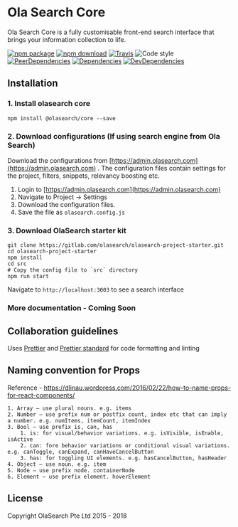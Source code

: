 # Ola Search Core
Ola Search Core is a fully customisable front-end search interface that brings your information collection to life.

[![npm package](https://img.shields.io/npm/v/@olasearch/core.svg)](https://www.npmjs.com/package/@olasearch/core)
[![npm download](https://img.shields.io/npm/dm/@olasearch/core.svg)](https://www.npmjs.org/package/@olasearch/core)
[![Travis](https://travis-ci.org/OlaSearch/core.svg?branch=master)](https://travis-ci.org/OlaSearch/core)
![Code style](https://img.shields.io/badge/code_style-prettier-ff69b4.svg)
[![PeerDependencies](https://img.shields.io/david/peer/OlaSearch/core.svg)](https://david-dm.org/OlaSearch/core#info=peerDependencies&view=list)
[![Dependencies](https://img.shields.io/david/OlaSearch/core.svg)](https://david-dm.org/OlaSearch/core)
[![DevDependencies](https://img.shields.io/david/dev/OlaSearch/core.svg)](https://david-dm.org/OlaSearch/core#info=devDependencies&view=list)

## Installation

### 1. Install olasearch core
```
npm install @olasearch/core --save
```

### 2. Download configurations (If using search engine from Ola Search)
Download the configurations from [https://admin.olasearch.com](https://admin.olasearch.com) . The configuration files contain settings for the project, filters, snippets, relevancy boosting etc.

1. Login to [https://admin.olasearch.com](https://admin.olasearch.com)
2. Navigate to Project -> Settings
3. Download the configuration files.
4. Save the file as `olasearch.config.js`

### 3. Download OlaSearch starter kit

```
git clone https://gitlab.com/olasearch/olasearch-project-starter.git
cd olasearch-project-starter
npm install
cd src
# Copy the config file to `src` directory
npm run start
```

Navigate to `http://localhost:3003` to see a search interface

### More documentation - Coming Soon

## Collaboration guidelines

Uses [Prettier](prettier.io) and [Prettier standard](https://github.com/sheerun/prettier-standard) for code formatting and linting

## Naming convention for Props

Reference - https://dlinau.wordpress.com/2016/02/22/how-to-name-props-for-react-components/

````
1. Array – use plural nouns. e.g. items
2. Number – use prefix num or postfix count, index etc that can imply a number. e.g. numItems, itemCount, itemIndex
3. Bool – use prefix is, can, has
    1. is: for visual/behavior variations. e.g. isVisible, isEnable, isActive
    2. can: fore behavior variations or conditional visual variations. e.g. canToggle, canExpand, canHaveCancelButton
    3. has: for toggling UI elements. e.g. hasCancelButton, hasHeader
4. Object – use noun. e.g. item
5. Node – use prefix node. containerNode
6. Element – use prefix element. hoverElement
````

## License

Copyright OlaSearch Pte Ltd 2015 - 2018
